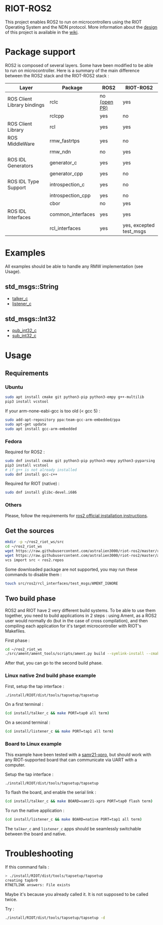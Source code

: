 # RIOT-ROS2

This project enables ROS2 to run on microcontrollers using the RIOT Operating System and the NDN protocol.
More information about the [design](https://github.com/astralien3000/riot-ros2/wiki/Design) of this project is available in the [wiki](https://github.com/astralien3000/riot-ros2/wiki).

# Package support

ROS2 is composed of several layers. Some have been modified to be able to run on microcontroller.
Here is a summary of the main difference between the ROS2 stack and the RIOT-ROS2 stack :

| Layer | Package | ROS2 | RIOT-ROS2 |
|-|-|-|-|
| ROS Client Library bindings | rclc   | no [(open PR)](https://github.com/ros2/rclc/pull/8) | yes |
|                             | rclcpp | yes | no |
| ROS Client Library | rcl | yes | yes |
| ROS MiddleWare | rmw_fastrtps | yes | no |
|                | rmw_ndn      | no | yes |
| ROS IDL Generators | generator_c   | yes | yes |
|                    | generator_cpp | yes | no  |
| ROS IDL Type Support | introspection_c   | yes | no  |
|                      | introspection_cpp | yes | no  |
|                      | cbor              | no  | yes |
| ROS IDL Interfaces | common_interfaces | yes | yes |
|                    | rcl_interfaces    | yes | yes, excepted test_msgs |


# Examples

All examples should be able to handle any RMW implementation (see Usage).

## std_msgs::String

- [talker_c](/examples/talker_c/main.c)
- [listener_c](/examples/listener_c/main.c)

## std_msgs::Int32

- [pub_int32_c](/examples/pub_int32_c/main.c)
- [sub_int32_c](/examples/sub_int32_c/main.c)

# Usage

## Requirements

### Ubuntu

```bash
sudo apt install cmake git python3-pip python3-empy g++-multilib
pip3 install vcstool
```

If your arm-none-eabi-gcc is too old (< gcc 5) : 

```bash
sudo add-apt-repository ppa:team-gcc-arm-embedded/ppa
sudo apt-get update
sudo apt install gcc-arm-embedded
```

### Fedora

Required for ROS2 :

```bash
sudo dnf install cmake git python3-pip python3-empy python3-pyparsing
pip3 install vcstool
# if g++ is not already installed
sudo dnf install gcc-c++
```

Required for RIOT (native) :

```bash
sudo dnf install glibc-devel.i686
```

### Others

Please, follow the requirements for [ros2 official installation instructions](https://github.com/ros2/ros2/wiki/Installation).

## Get the sources

```sh
mkdir -p ~/ros2_riot_ws/src
cd ~/ros2_riot_ws
wget https://raw.githubusercontent.com/astralien3000/riot-ros2/master/ros2.repos
wget https://raw.githubusercontent.com/astralien3000/riot-ros2/master/ament2riot.cmake
vcs import src < ros2.repos
```

Some downloaded package are not supported, you may run these commands to disable them : 

```sh
touch src/ros2/rcl_interfaces/test_msgs/AMENT_IGNORE
```

## Two build phase

ROS2 and RIOT have 2 very different build systems. To be able to use them together, you need to build applications in 2 steps : using Ament, as a ROS2 user would normally do (but in the case of cross compilation), and then compiling each application for it's target microcontroller with RIOT's Makefiles.

First phase :

```sh
cd ~/ros2_riot_ws
./src/ament/ament_tools/scripts/ament.py build --symlink-install --cmake-args -DCMAKE_TOOLCHAIN_FILE=`pwd`/ament2riot.cmake
```

After that, you can go to the second build phase.

### Linux native 2nd build phase example

First, setup the tap interface :
```sh
./install/RIOT/dist/tools/tapsetup/tapsetup
```

On a first terminal : 
```sh
(cd install/talker_c && make PORT=tap0 all term)
```

On a second terminal : 
```sh
(cd install/listener_c && make PORT=tap1 all term)
```

### Board to Linux example

This example have been tested with a [samr21-xpro](https://github.com/RIOT-OS/RIOT/wiki/Board%3A-SAMR21-xpro), but should work with any RIOT-supported board that can communicate via UART with a computer.

Setup the tap interface :
```sh
./install/RIOT/dist/tools/tapsetup/tapsetup
```

To flash the board, and enable the serial link :
```sh
(cd install/talker_c && make BOARD=samr21-xpro PORT=tap0 flash term)
```

To run the native application :
```sh
(cd install/listener_c && make BOARD=native PORT=tap1 all term)
```

The `talker_c` and `listener_c` apps should be seamlessly switchable between the board and native.

# Troubleshooting

If this command fails :
```sh
> ./install/RIOT/dist/tools/tapsetup/tapsetup
creating tapbr0
RTNETLINK answers: File exists
```
Maybe it's because you already called it.
It is not supposed to be called twice.

Try :
```sh
./install/RIOT/dist/tools/tapsetup/tapsetup -d
```
